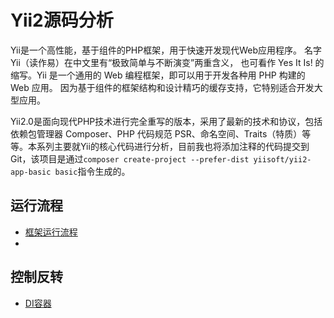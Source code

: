 # Yii2源码分析
Yii是一个高性能，基于组件的PHP框架，用于快速开发现代Web应用程序。 名字Yii（读作易）在中文里有“极致简单与不断演变”两重含义， 也可看作 Yes It Is! 的缩写。Yii 是一个通用的 Web 编程框架，即可以用于开发各种用 PHP 构建的 Web 应用。 因为基于组件的框架结构和设计精巧的缓存支持，它特别适合开发大型应用。

Yii2.0是面向现代PHP技术进行完全重写的版本，采用了最新的技术和协议，包括依赖包管理器 Composer、PHP 代码规范 PSR、命名空间、Traits（特质）等等。本系列主要就Yii的核心代码进行分析，目前我也将添加注释的代码提交到Git，该项目是通过`composer create-project --prefer-dist yiisoft/yii2-app-basic basic`指令生成的。

## 运行流程
* [框架运行流程](yii.md)
* []()

## 控制反转
* [DI容器](analysis/DI.md)
